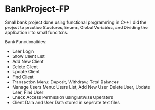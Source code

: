 # BankProject-FP
Small bank project done using functional programming in C++
I did the project to practice Stuctures, Enums, Global Veriables, and Dividing the application into small funcitons.

Bank Functionalities:
<ul>
  <li>User Login</li>
  <li>Show Client List</li>
  <li>Add New Client</li>
  <li>Delete Client</li>
  <li>Update Client</li>
  <li>Find Client</li>
  <li>Transaction Menu: Deposit, Withdraw, Total Balances</li>
  <li>Manage Users Menu: Users List, Add New User, Delete User, Update User, Find User</li>
  <li>Check Access Permission using Bitwise Operators</li>
  <li>Client Data and User Data stored in seperate text files</li>
</ul>
